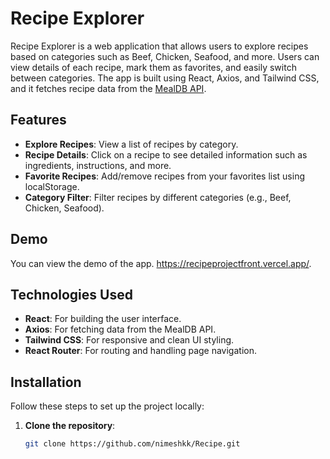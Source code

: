 # Recipe Explorer

Recipe Explorer is a web application that allows users to explore recipes based on categories such as Beef, Chicken, Seafood, and more. Users can view details of each recipe, mark them as favorites, and easily switch between categories. The app is built using React, Axios, and Tailwind CSS, and it fetches recipe data from the [MealDB API](https://www.themealdb.com/api.php).

## Features

- **Explore Recipes**: View a list of recipes by category.
- **Recipe Details**: Click on a recipe to see detailed information such as ingredients, instructions, and more.
- **Favorite Recipes**: Add/remove recipes from your favorites list using localStorage.
- **Category Filter**: Filter recipes by different categories (e.g., Beef, Chicken, Seafood).
  
## Demo

You can view the demo of the app. https://recipeprojectfront.vercel.app/.

## Technologies Used

- **React**: For building the user interface.
- **Axios**: For fetching data from the MealDB API.
- **Tailwind CSS**: For responsive and clean UI styling.
- **React Router**: For routing and handling page navigation.

## Installation

Follow these steps to set up the project locally:

1. **Clone the repository**:
   ```bash
   git clone https://github.com/nimeshkk/Recipe.git
